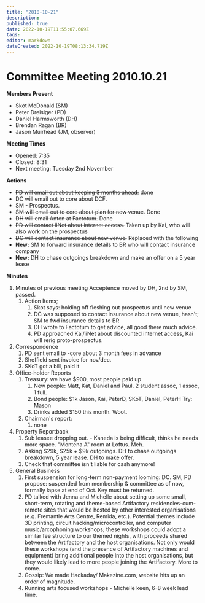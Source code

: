 ```yaml
---
title: "2010-10-21"
description: 
published: true
date: 2022-10-19T11:55:07.669Z
tags: 
editor: markdown
dateCreated: 2022-10-19T08:13:34.719Z
---
```


# Committee Meeting 2010.10.21

**Members Present**

-   Skot McDonald (SM)
-   Peter Dreisiger (PD)
-   Daniel Harmsworth (DH)
-   Brendan Ragan (BR)
-   Jason Muirhead (JM, observer)

**Meeting Times**

-   Opened: 7:35
-   Closed: 8:31
-   Next meeting: Tuesday 2nd November

**Actions**

-   <s>PD will email out about keeping 3 months ahead.</s> done
-   DC will email out to core about DCF.
-   SM - Prospectus.
-   <s>SM will email out to core about plan for new venue.</s> Done
-   <s>DH will email Anton at Factotum.</s> Done
-   <s>PD will contact iiNet about internet access.</s> Taken up by Kai, who will also work on the prospectus
-   <s>DC will contact insurance about new venue.</s> Replaced with the following
-   **New:** SM to forward insurance details to BR who will contact insurance company
-   **New:** DH to chase outgoings breakdown and make an offer on a 5 year lease

**Minutes**

1.  Minutes of previous meeting Acceptence moved by DH, 2nd by SM, passed.
    1.  Action Items;
        1.  Skot says: holding off fleshing out prospectus until new venue
        2.  DC was supposed to contact insurance about new venue, hasn't; SM to fwd insurance details to BR
        3.  DH wrote to Factotum to get advice, all good there much advice.
        4.  PD approached Kai/iiNet about discounted internet access, Kai will rerig proto-prospectus.
2.  Correspondence
    1.  PD sent email to -core about 3 month fees in advance
    2.  Sheffield sent invoice for nov/dec.
    3.  SKoT got a bill, paid it
3.  Office-holder Reports
    1.  Treasury: we have \$900, most people paid up
        1.  New people: Matt, Kat, Daniel and Paul. 2 student assoc, 1 assoc, 1 full.
        2.  Bond people: \$1k Jason, Kai, PeterD, SKoT, Daniel, PeterH Try: Mason
        3.  Drinks added \$150 this month. Woot.
    2.  Chairman's report:
        1.  none
4.  Property Reportback
    1.  Sub leasee dropping out. - Kaneda is being difficult, thinks he needs more space. "Montena A" room at Loftus. Meh.
    2.  Asking \$29k, \$25k + \$9k outgoings. DH to chase outgoings breakdown, 5 year lease. DH to make offer.
    3.  Check that committee isn't liable for cash anymore!
5.  General Business
    1.  First suspension for long-term non-payment looming: DC. SM, PD propose: suspended from membership & committee as of now, formally lapse at end of Oct. Key must be returned.
    2.  PD talked with Jenna and Michelle about setting up some small, short-term, rotating and theme-based Artifactory residencies-cum-remote sites that would be hosted by other interested organisations (e.g. Fremantle Arts Centre, Remida, etc.). Potential themes include 3D printing, circuit hacking/microcontroller, and computer music/arcophoning workshops; these workshops could adopt a similar fee structure to our themed nights, with proceeds shared between the Artifactory and the host organisations. Not only would these workshops (and the presence of Artifactory machines and equipment) bring additional people into the host organisations, but they would likely lead to more people joining the Artifactory. More to come.
    3.  Gossip: We made Hackaday/ Makezine.com, website hits up an order of magnitude.
    4.  Running arts focused workshops - Michelle keen, 6-8 week lead time.
